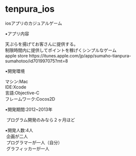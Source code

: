 # tenpura_ios
iosアプリのカジュアルゲーム
<p>
▪️アプリ内容<br>
<p>
天ぷらを揚げてお客さんに提供する。<br>
制限時間内に提供してポイントを稼げくシンプルなゲーム<br>
apple store
https://itunes.apple.com/jp/app/sumaho-tianpura-sumahotoo/id701997075?mt=8
<p>
▪️開発環境<br>
<p>
マシン:Mac<br>
IDE:Xcode<br>
言語:Objective-C<br>
フレームワーク:Cocos2D<br>
<p>
▪️開発期間:2012~2013年<br>
  <p>
  プログラム開発のみなら２ヶ月ほど<br>
<p>
▪️開発人数:4人<br>
  企画が二人<br>
  プログラマーが一人（自分）<br>
  グラフィッカーが一人<br>
